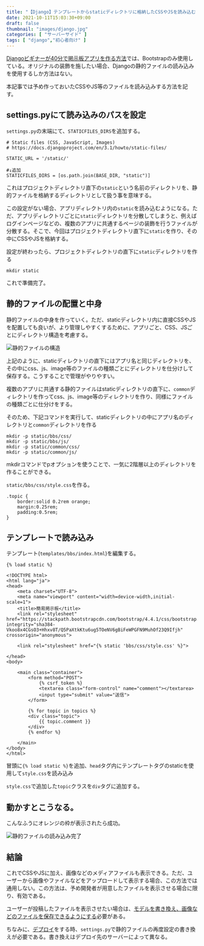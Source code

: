 ```yaml
---
title: "【Django】テンプレートからstaticディレクトリに格納したCSSやJSを読み込む【静的ファイル】"
date: 2021-10-11T15:03:30+09:00
draft: false
thumbnail: "images/django.jpg"
categories: [ "サーバーサイド" ]
tags: [ "django","初心者向け" ]
---
```


[Djangoビギナーが40分で掲示板アプリを作る方法](/post/startup-django/)では、Bootstrapのみ使用している。オリジナルの装飾を施したい場合、Djangoの静的ファイルの読み込みを使用するしか方法はない。

本記事では予め作っておいたCSSやJS等のファイルを読み込みする方法を記す。

## settings.pyにて読み込みのパスを設定

`settings.py`の末端にて、`STATICFILES_DIRS`を追加する。

    # Static files (CSS, JavaScript, Images)
    # https://docs.djangoproject.com/en/3.1/howto/static-files/
    
    STATIC_URL = '/static/'
    
    #↓追加
    STATICFILES_DIRS = [os.path.join(BASE_DIR, "static")]

これはプロジェクトディレクトリ直下の`static`という名前のディレクトリを、静的ファイルを格納するディレクトリとして扱う事を意味する。

この設定がない場合、アプリディレクトリ内の`static`を読み込むようになる。ただ、アプリディレクトリごとに`static`ディレクトリを分散してしまうと、例えばログインページなどの、複数のアプリに共通するページの装飾を行うファイルが分散する。そこで、今回はプロジェクトディレクトリ直下に`static`を作り、その中にCSSやJSを格納する。

設定が終わったら、プロジェクトディレクトリの直下に`static`ディレクトリを作る

    mkdir static

これで準備完了。

## 静的ファイルの配置と中身

静的ファイルの中身を作っていく。ただ、staticディレクトリ内に直接CSSやJSを配置しても良いが、より管理しやすくするために、アプリごと、CSS、JSごとにディレクトリ構造を考慮する。

<div class="img-center"><img src="/images/Screenshot from 2021-10-11 15-32-48.png" alt="静的ファイルの構造"></div>

上記のように、staticディレクトリの直下にはアプリ名と同じディレクトリを、その中にcss、js、image等のファイルの種類ごとにディレクトリを仕分けして保存する。こうすることで管理がやりやすい。

複数のアプリに共通する静的ファイルはstaticディレクトリの直下に、`common`ディレクトリを作ってcss、js、image等のディレクトリを作り、同様にファイルの種類ごとに仕分けをする。


そのため、下記コマンドを実行して、staticディレクトリの中にアプリ名のディレクトリと`common`ディレクトリを作る

    mkdir -p static/bbs/css/
    mkdir -p static/bbs/js/
    mkdir -p static/common/css/
    mkdir -p static/common/js/

mkdirコマンドでpオプションを使うことで、一気に2階層以上のディレクトリを作ることができる。

`static/bbs/css/style.css`を作る。

    .topic {
        border:solid 0.2rem orange;
        margin:0.25rem;
        padding:0.5rem;
    }


## テンプレートで読み込み

テンプレート(`templates/bbs/index.html`)を編集する。

    {% load static %}

    <!DOCTYPE html>
    <html lang="ja">
    <head>
        <meta charset="UTF-8">
        <meta name="viewport" content="width=device-width,initial-scale=1">
        <title>簡易掲示板</title>
        <link rel="stylesheet" href="https://stackpath.bootstrapcdn.com/bootstrap/4.4.1/css/bootstrap.min.css" integrity="sha384-Vkoo8x4CGsO3+Hhxv8T/Q5PaXtkKtu6ug5TOeNV6gBiFeWPGFN9MuhOf23Q9Ifjh" crossorigin="anonymous">
    
        <link rel="stylesheet" href="{% static 'bbs/css/style.css' %}">
    
    </head>
    <body>
    
        <main class="container">
            <form method="POST">
                {% csrf_token %}
                <textarea class="form-control" name="comment"></textarea>
                <input type="submit" value="送信">
            </form>
    
            {% for topic in topics %}
            <div class="topic">
                {{ topic.comment }}
            </div>
            {% endfor %}
    
        </main>
    </body>
    </html>

冒頭に`{% load static %}`を追加、`head`タグ内にテンプレートタグのstaticを使用して`style.css`を読み込み

`style.css`で追加した`topic`クラスを`div`タグに追加する。

## 動かすとこうなる。

こんなふうにオレンジの枠が表示されたら成功。

<div class="img-center"><img src="/images/Screenshot from 2021-10-11 15-47-13.png" alt="静的ファイルの読み込み完了"></div>

## 結論

これでCSSやJSに加え、画像などのメディアファイルも表示できる。ただ、ユーザーから画像やファイルなどをアップロードして表示する場合、この方法では通用しない。この方法は、予め開発者が用意したファイルを表示させる場合に限り、有効である。

ユーザーが投稿したファイルを表示させたい場合は、[モデルを書き換え、画像などのファイルを保存できるようにする](/post/django-fileupload/)必要がある。

ちなみに、[デプロイ](/post/django-deploy-linux/)をする時、`settings.py`で静的ファイルの再度設定の書き換えが必要である。書き換えはデプロイ先のサーバーによって異なる。

